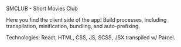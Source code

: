 SMCLUB - Short Movies Club

Here you find the client side of the app!
Build processes, including transpilation, minification, bundling, and auto-prefixing.


Technologies: React, HTML, CSS, JS, SCSS, JSX transpiled w/ Parcel.
